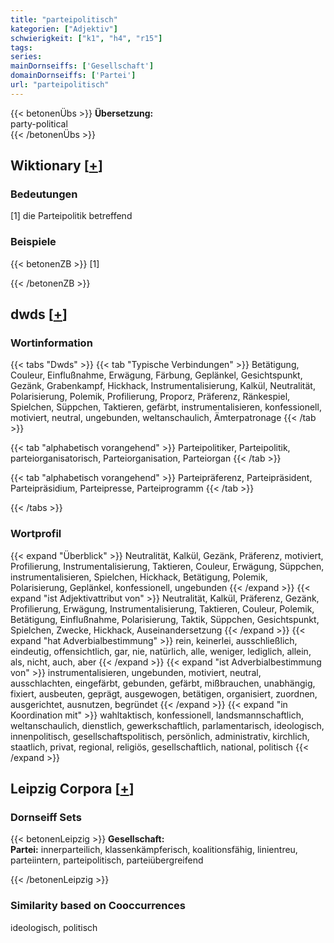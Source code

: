 ```yaml
---
title: "parteipolitisch"
kategorien: ["Adjektiv"]
schwierigkeit: ["k1", "h4", "r15"]
tags:
series:
mainDornseiffs: ['Gesellschaft']
domainDornseiffs: ['Partei']
url: "parteipolitisch"
---
```


{{< betonenÜbs >}}
**Übersetzung:**  
party-political  
{{< /betonenÜbs >}}

## Wiktionary [[+](https://de.wiktionary.org/wiki/parteipolitisch)]

### Bedeutungen
[1] die Parteipolitik betreffend  

### Beispiele
{{< betonenZB >}}
[1]  

{{< /betonenZB >}}


## dwds [[+](https://www.dwds.de/wb/parteipolitisch)]

### Wortinformation
{{< tabs "Dwds" >}}
{{< tab "Typische Verbindungen" >}}
Betätigung, Couleur, Einflußnahme, Erwägung, Färbung, Geplänkel, Gesichtspunkt, Gezänk, Grabenkampf, Hickhack, Instrumentalisierung, Kalkül, Neutralität, Polarisierung, Polemik, Profilierung, Proporz, Präferenz, Ränkespiel, Spielchen, Süppchen, Taktieren, gefärbt, instrumentalisieren, konfessionell, motiviert, neutral, ungebunden, weltanschaulich, Ämterpatronage
{{< /tab >}}

{{< tab "alphabetisch vorangehend" >}}
Parteipolitiker, Parteipolitik, parteiorganisatorisch, Parteiorganisation, Parteiorgan
{{< /tab >}}

{{< tab "alphabetisch vorangehend" >}}
Parteipräferenz, Parteipräsident, Parteipräsidium, Parteipresse, Parteiprogramm
{{< /tab >}}

{{< /tabs >}}

### Wortprofil
{{< expand "Überblick" >}} Neutralität, Kalkül, Gezänk, Präferenz, motiviert, Profilierung, Instrumentalisierung, Taktieren, Couleur, Erwägung, Süppchen, instrumentalisieren, Spielchen, Hickhack, Betätigung, Polemik, Polarisierung, Geplänkel, konfessionell, ungebunden {{< /expand >}}
{{< expand "ist Adjektivattribut von" >}} Neutralität, Kalkül, Präferenz, Gezänk, Profilierung, Erwägung, Instrumentalisierung, Taktieren, Couleur, Polemik, Betätigung, Einflußnahme, Polarisierung, Taktik, Süppchen, Gesichtspunkt, Spielchen, Zwecke, Hickhack, Auseinandersetzung {{< /expand >}}
{{< expand "hat Adverbialbestimmung" >}} rein, keinerlei, ausschließlich, eindeutig, offensichtlich, gar, nie, natürlich, alle, weniger, lediglich, allein, als, nicht, auch, aber {{< /expand >}}
{{< expand "ist Adverbialbestimmung von" >}} instrumentalisieren, ungebunden, motiviert, neutral, ausschlachten, eingefärbt, gebunden, gefärbt, mißbrauchen, unabhängig, fixiert, ausbeuten, geprägt, ausgewogen, betätigen, organisiert, zuordnen, ausgerichtet, ausnutzen, begründet {{< /expand >}}
{{< expand "in Koordination mit" >}} wahltaktisch, konfessionell, landsmannschaftlich, weltanschaulich, dienstlich, gewerkschaftlich, parlamentarisch, ideologisch, innenpolitisch, gesellschaftspolitisch, persönlich, administrativ, kirchlich, staatlich, privat, regional, religiös, gesellschaftlich, national, politisch {{< /expand >}}

## Leipzig Corpora [[+](https://corpora.uni-leipzig.de/en/res?word=parteipolitisch&corpusId=deu_newscrawl-public_2018)]

### Dornseiff Sets
{{< betonenLeipzig >}}
**Gesellschaft:**  
**Partei:** innerparteilich, klassenkämpferisch, koalitionsfähig, linientreu, parteiintern, parteipolitisch, parteiübergreifend  

{{< /betonenLeipzig >}}

### Similarity based on Cooccurrences
ideologisch, politisch

